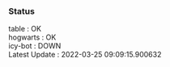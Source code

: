 ### Status


table : OK  
hogwarts : OK  
icy-bot : DOWN  
Latest Update : 2022-03-25 09:09:15.900632
